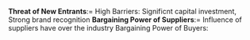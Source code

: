 **Threat of New Entrants**$:=$ High Barriers: Significnt capital investment, Strong brand recognition
**Bargaining Power of Suppliers**$:=$ Influence of suppliers have over the industry
Bargaining Power of Buyers: 
